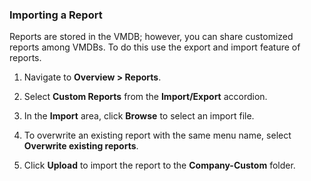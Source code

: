 ### Importing a Report

Reports are stored in the VMDB; however, you can share customized
reports among VMDBs. To do this use the export and import feature of
reports.

1.  Navigate to **Overview > Reports**.

2.  Select **Custom Reports** from the **Import/Export** accordion.

3.  In the **Import** area, click **Browse** to select an import file.

4.  To overwrite an existing report with the same menu name, select
    **Overwrite existing reports**.

5.  Click **Upload** to import the report to the **Company-Custom**
    folder.
